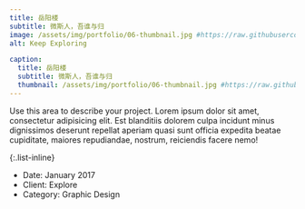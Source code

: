 ```yaml
---
title: 岳阳楼
subtitle: 微斯人，吾谁与归
image: /assets/img/portfolio/06-thumbnail.jpg #https://raw.githubusercontent.com/BlackrockDigital/startbootstrap-agency/master/src/assets/img/portfolio/02-full.jpg
alt: Keep Exploring

caption:
  title: 岳阳楼
  subtitle: 微斯人，吾谁与归
  thumbnail: /assets/img/portfolio/06-thumbnail.jpg #https://raw.githubusercontent.com/BlackrockDigital/startbootstrap-agency/master/src/assets/img/portfolio/02-thumbnail.jpg
---
```


Use this area to describe your project. Lorem ipsum dolor sit amet, consectetur adipisicing elit. Est blanditiis dolorem culpa incidunt minus dignissimos deserunt repellat aperiam quasi sunt officia expedita beatae cupiditate, maiores repudiandae, nostrum, reiciendis facere nemo!

{:.list-inline}

- Date: January 2017
- Client: Explore
- Category: Graphic Design
